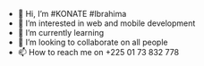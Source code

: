 - 👋 Hi, I’m #KONATE #Ibrahima
- 👀 I’m interested in web and mobile development
- 🌱 I’m currently learning 
- 💞️ I’m looking to collaborate on all people 
- 📫 How to reach me on +225 01 73 832 778

<!---
kaliloulah1155/kaliloulah1155 is a ✨ special ✨ repository because its `README.md` (this file) appears on your GitHub profile.
You can click the Preview link to take a look at your changes.
--->
